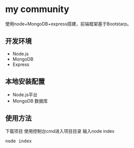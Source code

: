 # my community
使用node+MongoDB+express搭建，前端框架基于Bootstarp。
## 开发环境
- Node.js
- MongoDB
- Express

## 本地安装配置
- Node.js平台
- MongoDB 数据库

## 使用方法
下载项目
使用控制台cmd进入项目目录 输入node index
<pre>
node index
</pre>

